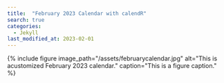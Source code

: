 ```yaml
---
title:  "February 2023 Calendar with calendR"
search: true
categories: 
  - Jekyll
last_modified_at: 2023-02-01
---
```


{% include figure image_path="/assets/februarycalendar.jpg" alt="This is acustomized February 2023 calendar." caption="This is a figure caption." %}
